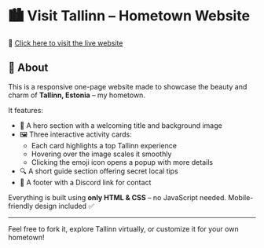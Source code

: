 # 🏙️ Visit Tallinn – Hometown Website

🔗 [Click here to visit the live website](https://hometown-tallinn.netlify.app/)

## 📄 About

This is a responsive one-page website made to showcase the beauty and charm of **Tallinn, Estonia** – my hometown.

It features:

- 🎯 A hero section with a welcoming title and background image  
- 🖼️ Three interactive activity cards:
  - Each card highlights a top Tallinn experience
  - Hovering over the image scales it smoothly
  - Clicking the emoji icon opens a popup with more details  
- 🔍 A short guide section offering secret local tips
- 💬 A footer with a Discord link for contact

Everything is built using **only HTML & CSS** – no JavaScript needed. Mobile-friendly design included ✅

---

Feel free to fork it, explore Tallinn virtually, or customize it for your own hometown!

